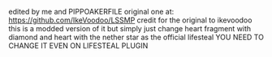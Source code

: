 edited by me and PIPPOAKERFILE
original one at: https://github.com/IkeVoodoo/LSSMP
credit for the original to ikevoodoo 
this is a modded version of it but simply just change heart fragment with diamond and heart with the nether star as the official lifesteal YOU NEED TO CHANGE IT EVEN ON LIFESTEAL PLUGIN
